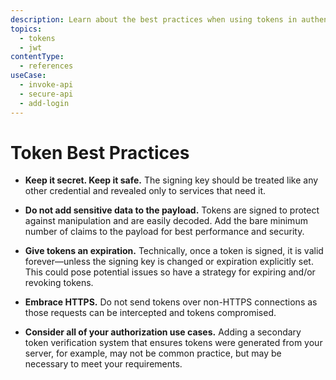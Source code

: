 ```yaml
---
description: Learn about the best practices when using tokens in authentication and authorization.
topics:
  - tokens
  - jwt
contentType:
  - references
useCase:
  - invoke-api
  - secure-api
  - add-login
---
```


# Token Best Practices

* **Keep it secret. Keep it safe.** The signing key should be treated like any other credential and revealed only to services that need it.

* **Do not add sensitive data to the payload.** Tokens are signed to protect against manipulation and are easily decoded. Add the bare minimum number of claims to the payload for best performance and security.

* **Give tokens an expiration.** Technically, once a token is signed, it is valid forever&mdash;unless the signing key is changed or expiration explicitly set. This could pose potential issues so have a strategy for expiring and/or revoking tokens.

* **Embrace HTTPS.** Do not send tokens over non-HTTPS connections as those requests can be intercepted and tokens compromised.

* **Consider all of your authorization use cases.** Adding a secondary token verification system that ensures tokens were generated from your server, for example, may not be common practice, but may be necessary to meet your requirements.
